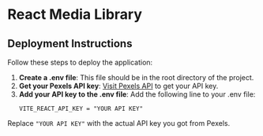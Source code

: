 # React Media Library

## Deployment Instructions

Follow these steps to deploy the application:

1. **Create a .env file**: This file should be in the root directory of the project.
2. **Get your Pexels API key**: [Visit Pexels API](https://www.pexels.com/api/new/) to get your API key.
3. **Add your API key to the .env file**: Add the following line to your .env file:
    ```
    VITE_REACT_API_KEY = "YOUR API KEY"
    ```
Replace `"YOUR API KEY"` with the actual API key you got from Pexels.
